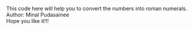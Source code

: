 This code here will help you to convert the numbers into roman numerals.
<br>
Author: Minal Pudasainee
<br>
Hope you like it!!!